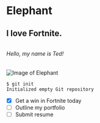 # <h1> Elephant
## <h2> I love Fortnite.
###### <h6> Hello, my name is Ted!

![Image of Elephant](https://i.icanvas.com/VIN963?d=3&sh=h&s=xl&p=1&bg=g)
```
$ git init
Initialized empty Git repository
```
- [x] Get a win in Fortnite today
- [ ] Outline my portfolio
- [ ] Submit resume
